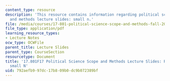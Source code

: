 ```yaml
---
content_type: resource
description: 'This resource contains information regarding political science scope
  and methods lecture slides: small n.'
file: /media/courses/17-801-political-science-scope-and-methods-fall-2017/792aefb997dc17b809b0dc9b072389bf_MIT17_801F17_Week5_3.pdf
file_type: application/pdf
learning_resource_types:
- Lecture Notes
ocw_type: OCWFile
parent_title: Lecture Slides
parent_type: CourseSection
resourcetype: Document
title: '17.801F17 Political Science Scope and Methods Lecture Slides: Research Method:
  small N'
uid: 792aefb9-97dc-17b8-09b0-dc9b072389bf
---
```

